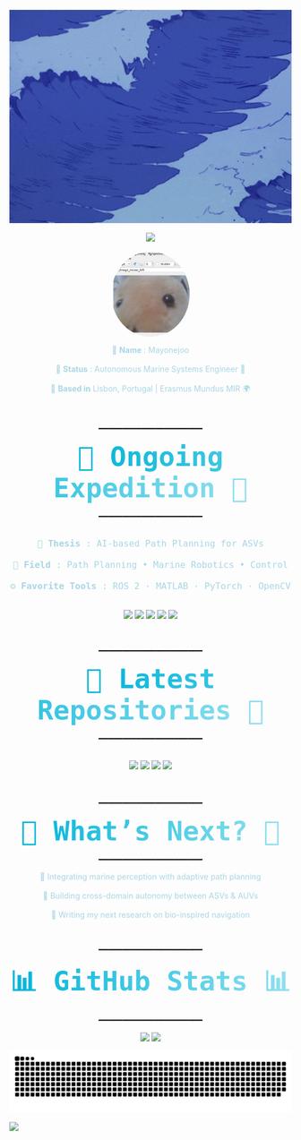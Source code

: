 

<!-- 🌊 파도 배경 GIF -->
<p align="center">
  <img src="https://raw.githubusercontent.com/S1194789/S1194789/main/waves.gif" 
       width="600" 
       alt="ocean waves" />
</p>



  <!-- 💫 타이핑 애니메이션 -->
<!-- ⌨️ 감성+전공 오션 타이핑 (40자 내외 균일 버전) --> 
<p align="center"> <img src="https://readme-typing-svg.herokuapp.com?font=Fira+Code&pause=1200&color=00B4D8&width=550&size=20&lines=Welcome+aboard+mayonez’s+deep+blue+GitHub+🌊;Where+the+ocean+meets+autonomous+dreams+💙;Tides+whisper+softly+to+curious+machines+🤖;Mapping+quiet+oceans+with+lines+of+logic+🌊;Little+codes+drift+like+shells+on+the+sea+🐚;Calm+control+beneath+a+restless+surface+💫;From+Lisbon’s+coast+to+silent+underwater+paths+🌊;Between+data+and+waves,+balance+feels+alive+⚓;Each+ripple+holds+a+pattern,+a+gentle+rhythm+💙;Sailing+forward+with+AI,+wind,+and+wonder+🌬️" /> </p>

  <!-- 🐹 프로필 이미지 -->
  <p align="center">
    <img src="https://raw.githubusercontent.com/S1194789/S1194789/main/%EB%8B%A4%EB%9E%8C%EC%A5%90%EC%82%AC%EC%A7%84.png"
         width="140"
         style="border-radius:50%; margin: 15px auto; display:block;"
         alt="mayonez profile"/>
  </p>

  <!-- 📘 간단 소개 -->
  <div align="center" style="color:#A9D6E5;">
    🐹 <b>Name</b> : Mayonejoo <br><br>
    🪸 <b>Status</b> : Autonomous Marine Systems Engineer 🌊 <br><br>
    🐋 <b>Based in</b> Lisbon, Portugal | Erasmus Mundus MIR 🌍 <br><br>
  </div>

  <!-- 💡 Current Focus -->

<br>
<p align="center">━━━━━━━━━━━━━━━━━━━━━━</p>

<p align="center">
  <span style="background: linear-gradient(90deg, #00B4D8, #48CAE4, #90E0EF);
               -webkit-background-clip: text;
               -webkit-text-fill-color: transparent;
               font-size:48px;
               font-family:'Fira Code', monospace;
               font-weight:bold;">
    🌌 Ongoing Expedition 🌌
  </span>
</p>

<p align="center">━━━━━━━━━━━━━━━━━━━━━━</p>
<br>


<!-- 중앙 정렬된 내용 -->
<div align="center" style="color:#A9D6E5; font-size:16px; font-family:'Fira Code', monospace;">
  🧠 <b>Thesis</b> : AI-based Path Planning for ASVs <br><br>
  🤖 <b>Field</b> : Path Planning • Marine Robotics • Control <br><br>
  ⚙️ <b>Favorite Tools</b> : ROS 2 · MATLAB · PyTorch · OpenCV <br><br>
</div>


  <!-- ⚙️ Tech Stack -->
  <p align="center">
    <img src="https://img.shields.io/badge/Python-003366?style=for-the-badge&logo=python&logoColor=white"/>
    <img src="https://img.shields.io/badge/ROS2-0077B6?style=for-the-badge&logo=ros&logoColor=white"/>
    <img src="https://img.shields.io/badge/MATLAB-005F73?style=for-the-badge&logo=mathworks&logoColor=white"/>
    <img src="https://img.shields.io/badge/C++-0A9396?style=for-the-badge&logo=cplusplus&logoColor=white"/>
    <img src="https://img.shields.io/badge/Linux-001F3F?style=for-the-badge&logo=linux&logoColor=white"/>
  </p>
<br>
<p align="center">━━━━━━━━━━━━━━━━━━━━━━</p>

<p align="center">
  <span style="background: linear-gradient(90deg, #00B4D8, #48CAE4, #90E0EF);
               -webkit-background-clip: text;
               -webkit-text-fill-color: transparent;
               font-size:48px;
               font-family:'Fira Code', monospace;
               font-weight:bold;">
    🌊 Latest Repositories 🌊
  </span>
</p>

<p align="center">━━━━━━━━━━━━━━━━━━━━━━</p>
<br>

<!-- 첫 번째 줄 (3개) -->
<div align="center">
  <img src="https://github-readme-stats.vercel.app/api/pin/?username=S1194789&repo=AI-Project-2---BEATs-on-BEANs&theme=blue_navy" />
  <img src="https://github-readme-stats.vercel.app/api/pin/?username=S1194789&repo=Ros2_Turtlebot_Project&theme=blue_navy" />
  <img src="https://github-readme-stats.vercel.app/api/pin/?username=S1194789&repo=Visual-Servoing-with-BlueROV&theme=blue_navy" />
  <img src="https://github-readme-stats.vercel.app/api/pin/?username=S1194789&repo=Underwater_Acoustic_Ray_tracing&theme=blue_navy" />
</div>

<br>


<br>
<p align="center">━━━━━━━━━━━━━━━━━━━━━━</p>

<p align="center">
  <span style="background: linear-gradient(90deg, #00B4D8, #48CAE4, #90E0EF);
               -webkit-background-clip: text;
               -webkit-text-fill-color: transparent;
               font-size:48px;
               font-family:'Fira Code', monospace;
               font-weight:bold;">
    🐙 What’s Next? 🐙
  </span>
</p>

<p align="center">━━━━━━━━━━━━━━━━━━━━━━</p>


<p align="center" style="color:#A9D6E5;">
  🐠 Integrating marine perception with adaptive path planning<br><br>
  🐋 Building cross-domain autonomy between ASVs & AUVs<br><br>
  🪼 Writing my next research on bio-inspired navigation <br>
</p>

<br>
<p align="center">━━━━━━━━━━━━━━━━━━━━━━</p>

<p align="center">
  <span style="background: linear-gradient(90deg, #00B4D8, #48CAE4, #90E0EF);
               -webkit-background-clip: text;
               -webkit-text-fill-color: transparent;
               font-size:48px;
               font-family:'Fira Code', monospace;
               font-weight:bold;">
     📊 GitHub Stats 📊 
  </span>
</p>

<p align="center">━━━━━━━━━━━━━━━━━━━━━━</p>
  <!-- 📊 GitHub Stats -->
  <p align="center">
    <img src="https://github-readme-stats.vercel.app/api?username=S1194789&show_icons=true&theme=blue_navy&hide_border=true&title_color=00B4D8&icon_color=00B4D8" height="150"/>
    <img src="https://github-readme-streak-stats.herokuapp.com?user=S1194789&theme=blue-navy&hide_border=true&background=0D1117&fire=00B4D8&ring=00B4D8&currStreakLabel=00B4D8" height="150"/>
  </p>

  <!-- 🐍 Snake Contribution Graph -->
  <p align="center">
    <img src="https://raw.githubusercontent.com/Platane/snk/output/github-contribution-grid-snake-dark.svg" width="700" alt="snake animation"/>
  </p>

  <!-- 🌊 하단 파도 -->
  <img src="https://capsule-render.vercel.app/api?type=waving&color=0077B6&height=100&section=footer" />
</div>
